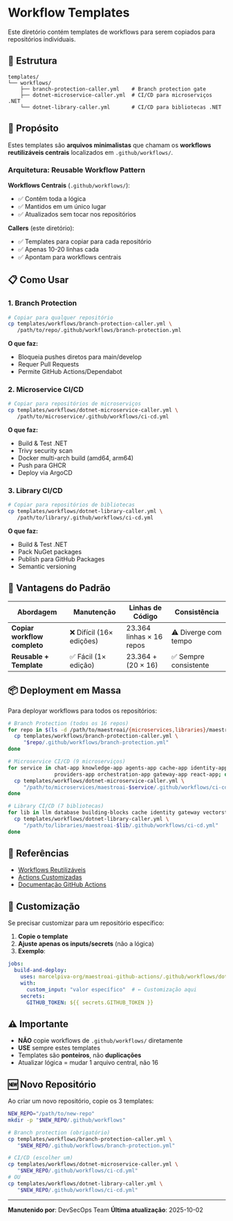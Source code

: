 # Workflow Templates

Este diretório contém templates de workflows para serem copiados para repositórios individuais.

## 📁 Estrutura

```
templates/
└── workflows/
    ├── branch-protection-caller.yml    # Branch protection gate
    ├── dotnet-microservice-caller.yml  # CI/CD para microserviços .NET
    └── dotnet-library-caller.yml       # CI/CD para bibliotecas .NET
```

## 🎯 Propósito

Estes templates são **arquivos minimalistas** que chamam os **workflows reutilizáveis centrais** localizados em `.github/workflows/`.

### Arquitetura: Reusable Workflow Pattern

**Workflows Centrais** (`.github/workflows/`):
- ✅ Contêm toda a lógica
- ✅ Mantidos em um único lugar
- ✅ Atualizados sem tocar nos repositórios

**Callers** (este diretório):
- ✅ Templates para copiar para cada repositório
- ✅ Apenas 10-20 linhas cada
- ✅ Apontam para workflows centrais

## 📋 Como Usar

### 1. Branch Protection

```bash
# Copiar para qualquer repositório
cp templates/workflows/branch-protection-caller.yml \
   /path/to/repo/.github/workflows/branch-protection.yml
```

**O que faz:**
- Bloqueia pushes diretos para main/develop
- Requer Pull Requests
- Permite GitHub Actions/Dependabot

### 2. Microservice CI/CD

```bash
# Copiar para repositórios de microserviços
cp templates/workflows/dotnet-microservice-caller.yml \
   /path/to/microservice/.github/workflows/ci-cd.yml
```

**O que faz:**
- Build & Test .NET
- Trivy security scan
- Docker multi-arch build (amd64, arm64)
- Push para GHCR
- Deploy via ArgoCD

### 3. Library CI/CD

```bash
# Copiar para repositórios de bibliotecas
cp templates/workflows/dotnet-library-caller.yml \
   /path/to/library/.github/workflows/ci-cd.yml
```

**O que faz:**
- Build & Test .NET
- Pack NuGet packages
- Publish para GitHub Packages
- Semantic versioning

## 🔄 Vantagens do Padrão

| Abordagem | Manutenção | Linhas de Código | Consistência |
|-----------|------------|------------------|--------------|
| **Copiar workflow completo** | ❌ Difícil (16× edições) | 23.364 linhas × 16 repos | ⚠️ Diverge com tempo |
| **Reusable + Template** | ✅ Fácil (1× edição) | 23.364 + (20 × 16) | ✅ Sempre consistente |

## 📦 Deployment em Massa

Para deployar workflows para todos os repositórios:

```bash
# Branch Protection (todos os 16 repos)
for repo in $(ls -d /path/to/maestroai/{microservices,libraries}/maestroai-*); do
  cp templates/workflows/branch-protection-caller.yml \
     "$repo/.github/workflows/branch-protection.yml"
done

# Microservice CI/CD (9 microserviços)
for service in chat-app knowledge-app agents-app cache-app identity-app \
               providers-app orchestration-app gateway-app react-app; do
  cp templates/workflows/dotnet-microservice-caller.yml \
     "/path/to/microservices/maestroai-$service/.github/workflows/ci-cd.yml"
done

# Library CI/CD (7 bibliotecas)
for lib in llm database building-blocks cache identity gateway vectorstore; do
  cp templates/workflows/dotnet-library-caller.yml \
     "/path/to/libraries/maestroai-$lib/.github/workflows/ci-cd.yml"
done
```

## 🔗 Referências

- [Workflows Reutilizáveis](../.github/workflows/)
- [Actions Customizadas](../actions/)
- [Documentação GitHub Actions](https://docs.github.com/en/actions/using-workflows/reusing-workflows)

## 📝 Customização

Se precisar customizar para um repositório específico:

1. **Copie o template**
2. **Ajuste apenas os inputs/secrets** (não a lógica)
3. **Exemplo**:

```yaml
jobs:
  build-and-deploy:
    uses: marcelpiva-org/maestroai-github-actions/.github/workflows/dotnet-microservice.yml@main
    with:
      custom_input: "valor específico"  # ← Customização aqui
    secrets:
      GITHUB_TOKEN: ${{ secrets.GITHUB_TOKEN }}
```

## ⚠️ Importante

- **NÃO** copie workflows de `.github/workflows/` diretamente
- **USE** sempre estes templates
- Templates são **ponteiros**, não **duplicações**
- Atualizar lógica = mudar 1 arquivo central, não 16

## 🆕 Novo Repositório

Ao criar um novo repositório, copie os 3 templates:

```bash
NEW_REPO="/path/to/new-repo"
mkdir -p "$NEW_REPO/.github/workflows"

# Branch protection (obrigatório)
cp templates/workflows/branch-protection-caller.yml \
   "$NEW_REPO/.github/workflows/branch-protection.yml"

# CI/CD (escolher um)
cp templates/workflows/dotnet-microservice-caller.yml \
   "$NEW_REPO/.github/workflows/ci-cd.yml"
# OU
cp templates/workflows/dotnet-library-caller.yml \
   "$NEW_REPO/.github/workflows/ci-cd.yml"
```

---

**Manutenido por**: DevSecOps Team
**Última atualização**: 2025-10-02

